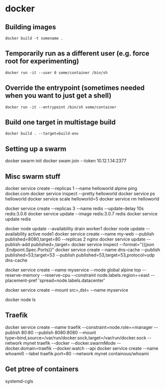 # docker

## Building images
```
docker build -t somename .
```

## Temporarily run as a different user (e.g. force root for experimenting)
```
docker run -it --user 0 some/container /bin/sh
```

## Override the entrypoint (sometimes needed when you want to just get a shell)
```
docker run -it --entrypoint /bin/sh some/container
```

## Build one target in multistage build
```
docker build . --target=build-env
```

## Setting up a swarm
docker swarm init
docker swam join --token <the-token> 10.12.1.14:2377

## Misc swarm stuff
docker service create --replicas 1 --name helloworld alpine ping docker.com
docker service inspect --pretty helloworld
docker service ps helloworld
docker service scale helloworld=5
docker service rm helloworld

docker service create --replicas 3 --name redis --update-delay 10s redis:3.0.6
docker service update --image redis:3.0.7 redis
docker service update redis

docker node update --availability drain worker1
docker node update --availability active node1
docker service create --name my-web --publish published=8080,target=80 --replicas 2 nginx
docker service update --publish-add published=<PUBLISHED-PORT>,target=<CONTAINER-PORT> <SERVICE>
docker service inspect --format="{{json .Endpoint.Spec.Ports}}" <SERVICE>
docker service create --name dns-cache --publish published=53,target=53 --publish published=53,target=53,protocol=udp dns-cache

docker service create --name myservice --mode global alpine top
--reserve-memory
--reserve-cpu
--constraint node.labels.region==east
--placement-pref 'spread=node.labels.datacenter'

docker service create --mount src=<VOLUME-NAME>,dst=<CONTAINER-PATH> --name myservice <IMAGE>

docker node ls

## Traefik
docker service create --name traefik --constraint=node.role==manager --publish 80:80 --publish 8080:8080 --mount type=bind,source=/var/run/docker.sock,target=/var/run/docker.sock --network mynet traefik --docker --docker.swarmMode --docker.domain=traefik --docker.watch --api
docker service create --name whoami0 --label traefik.port=80 --network mynet containous/whoami

## Get ptree of containers
systemd-cgls
